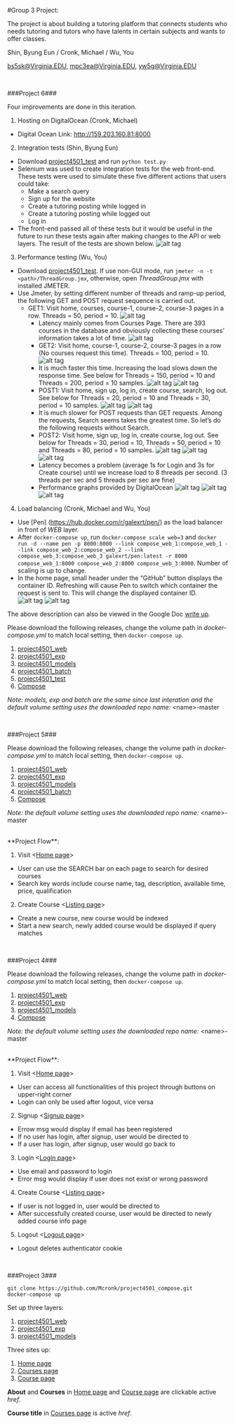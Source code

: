 #Group 3 Project:

The project is about building a tutoring platform that connects students who needs tutoring and tutors who have talents in certain subjects and wants to offer classes. 

Shin, Byung Eun / Cronk, Michael / Wu, You

bs5sk@Virginia.EDU, mpc3ea@Virginia.EDU, yw5g@Virginia.EDU

<br>

###Project 6###

Four improvements are done in this iteration.

1. Hosting on DigitalOcean (Cronk, Michael)
  * Digital Ocean Link:  http://159.203.160.81:8000
2. Integration tests (Shin, Byung Eun)
  * Download [project4501_test](https://github.com/Mcronk/project4501_test/releases) and run ```python test.py```
  * Selenium was used to create integration tests for the web front-end. These tests were used to simulate these five different actions that users could take:
    * Make a search query
    * Sign up for the website
    * Create a tutoring posting while logged in
    * Create a tutoring posting while logged out
    * Log in
  * The front-end passed all of these tests but it would be useful in the future to run these tests again after making changes to the API or web layers. The result of the tests are shown below.
![alt tag](https://github.com/Mcronk/project4501_test/blob/master/screenshot_test/integration_test.png)
3. Performance testing (Wu, You)
  * Download [project4501_test](https://github.com/Mcronk/project4501_test/releases). If use non-GUI mode, run ```jmeter -n -t <path>/ThreadGroup.jmx```, otherwise, open *ThreadGroup.jmx* with installed JMETER.
  * Use Jmeter, by setting different number of threads and ramp-up period, the following GET and POST request sequence is carried out.
    * GET1: Visit home, courses, course-1, course-2, course-3 pages in a row. Threads = 50, period = 10.
![alt tag](https://github.com/Mcronk/project4501_test/blob/master/screenshot_test/GET-50-10.png)
      * Latency mainly comes from Courses Page. There are 393 courses in the database and obviously collecting these courses’ information takes a lot of time.
![alt tag](https://github.com/Mcronk/project4501_test/blob/master/screenshot_test/393%20courses.png)
      * GET2: Visit home, course-1, course-2, course-3 pages in a row (No courses request this time). Threads = 100, period = 10.
![alt tag](https://github.com/Mcronk/project4501_test/blob/master/screenshot_test/GET2-100-10.png)
      * It is much faster this time. Increasing the load slows down the response time. See below for Threads = 150, period = 10 and Threads = 200, period = 10 samples.
![alt tag](https://github.com/Mcronk/project4501_test/blob/master/screenshot_test/GET2-150-10.png)
![alt tag](https://github.com/Mcronk/project4501_test/blob/master/screenshot_test/GET2-200-10.png)
      * POST1: Visit home, sign up, log in, create course, search, log out. See below for Threads = 20, period = 10 and Threads = 30, period = 10 samples. 
![alt tag](https://github.com/Mcronk/project4501_test/blob/master/screenshot_test/POST-20-10.png)
![alt tag](https://github.com/Mcronk/project4501_test/blob/master/screenshot_test/POST-30-10.png)
      * It is much slower for POST requests than GET requests. Among the requests, Search seems takes the greatest time. So let’s do the following requests without Search.
      * POST2: Visit home, sign up, log in, create course, log out. See below for Threads = 30, period = 10, Threads = 50, period = 10 and Threads = 80, period = 10  samples. 
![alt tag](https://github.com/Mcronk/project4501_test/blob/master/screenshot_test/POST2-30-10.png)
![alt tag](https://github.com/Mcronk/project4501_test/blob/master/screenshot_test/POST2-50-10.png)
![alt tag](https://github.com/Mcronk/project4501_test/blob/master/screenshot_test/POST2-80-10.png)
      * Latency becomes a problem (average 1s for Login and 3s for Create course) until we increase load to 8 threads per second. (3 threads per sec and 5 threads per sec are fine)
      * Performance graphs provided by DigitalOcean
![alt tag](https://github.com/Mcronk/project4501_test/blob/master/screenshot_test/do_bandwidth.png)
![alt tag](https://github.com/Mcronk/project4501_test/blob/master/screenshot_test/do_cpu.png)
![alt tag](https://github.com/Mcronk/project4501_test/blob/master/screenshot_test/do_disk.png)
4. Load balancing (Cronk, Michael and Wu, You)
  * Use [Pen] (https://hub.docker.com/r/galexrt/pen/) as the load balancer in front of *WEB* layer.
  * After ```docker-compose up```, run ```docker-compose scale web=3``` and ```docker run -d --name pen -p 8000:8000 --link compose_web_1:compose_web_1 --link compose_web_2:compose_web_2 --link compose_web_3:compose_web_3 galexrt/pen:latest -r 8000 compose_web_1:8000 compose_web_2:8000 compose_web_3:8000```. Number of scaling is up to change.
  * In the home page, small header under the “GitHub” button displays the container ID. Refreshing will cause Pen to switch which container the request is sent to.  This will change the displayed container ID.  
![alt tag](https://github.com/Mcronk/project4501_test/blob/master/screenshot_test/pen_1.png)
![alt tag](https://github.com/Mcronk/project4501_test/blob/master/screenshot_test/pen_2.png)

The above description can also be viewed in the Google Doc [write up](https://docs.google.com/a/virginia.edu/document/d/14VVxMV0ZZ5zEVFEPpaYQqixSamFwxQqzfXEdTXcKx88/edit?usp=sharing).

Please download the following releases, change the volume path in *docker-compose.yml* to match local setting, then ```docker-compose up```.

1. [project4501_web](https://github.com/Mcronk/project4501_web/releases)
2. [project4501_exp](https://github.com/Mcronk/project4501_exp/releases)
3. [project4501_models](https://github.com/Mcronk/project4501_models/releases)
4. [project4501_batch](https://github.com/Mcronk/project4501_batch/releases)
5. [project4501_test](https://github.com/Mcronk/project4501_test/releases)
6. [Compose](https://github.com/Mcronk/project4501_compose/releases)

*Note: models, exp and batch are the same since last interation and the default volume setting uses the downloaded repo name:* \<name\>-master

<br>

###Project 5###

Please download the following releases, change the volume path in *docker-compose.yml* to match local setting, then ```docker-compose up```.

1. [project4501_web](https://github.com/Mcronk/project4501_web/releases)
2. [project4501_exp](https://github.com/Mcronk/project4501_exp/releases)
3. [project4501_models](https://github.com/Mcronk/project4501_models/releases)
4. [project4501_batch](https://github.com/Mcronk/project4501_batch/releases)
5. [Compose](https://github.com/Mcronk/project4501_compose/releases)

*Note: the default volume setting uses the downloaded repo name:* \<name\>-master

<br>
**Project Flow**:

1. Visit <[Home page](http://localhost:8000)>
  * User can use the SEARCH bar on each page to search for desired courses
  * Search key words include course name, tag, description, available time, price, qualification
2. Create Course <[Listing page](http://localhost:8000/listing/)>
  * Create a new course, new course would be indexed
  * Start a new search, newly added course would be displayed if query matches
 
<br>

###Project 4###

Please download the following releases, change the volume path in *docker-compose.yml* to match local setting, then ```docker-compose up```.

1. [project4501_web](https://github.com/Mcronk/project4501_web/releases)
2. [project4501_exp](https://github.com/Mcronk/project4501_exp/releases)
3. [project4501_models](https://github.com/Mcronk/project4501_models/releases)
4. [Compose](https://github.com/Mcronk/project4501_compose/releases)

*Note: the default volume setting uses the downloaded repo name:* \<name\>-master

<br>
**Project Flow**:

1. Visit <[Home page](http://localhost:8000)>
  * User can access all functionalities of this project through buttons on upper-right corner
  * Login can only be used after logout, vice versa
2. Signup <[Signup page](http://localhost:8000/signup/)>
  * Errow msg would display if email has been registered
  * If no user has login, after signup, user would be directed to <Login page>
  * If a user has login, after signup, user would go back to <Home page>
3. Login <[Login page](http://localhost:8000/login/)>
  * Use email and password to login
  * Error msg would display if user does not exist or wrong password
4. Create Course <[Listing page](http://localhost:8000/listing/)>
  * If user is not logged in, user would be directed to <Login page>
  * After successfully created course, user would be directed to newly added course info page <Course page>
5. Logout <[Logout page](http://localhost:8000/logout/)>
  * Logout deletes authenticator cookie

<br>

###Project 3###

```
git clone https://github.com/Mcronk/project4501_compose.git
docker-compose up
```

Set up three layers:

1. [project4501_web](https://github.com/Mcronk/project4501_web)
2. [project4501_exp](https://github.com/Mcronk/project4501_exp)
3. [project4501_models](https://github.com/Mcronk/project4501_models)

Three sites up:

1. [Home page](http://localhost:8000)
2. [Courses page](http://localhost:8000/courses/)
3. [Course page](http://localhost:8000/course/1)

**About** and **Courses** in [Home page](http://localhost:8000) and [Course page](http://localhost:8000/course/1) are clickable active *href*. 

**Course title** in [Courses page](http://localhost:8000/courses/) is active *href*. 
